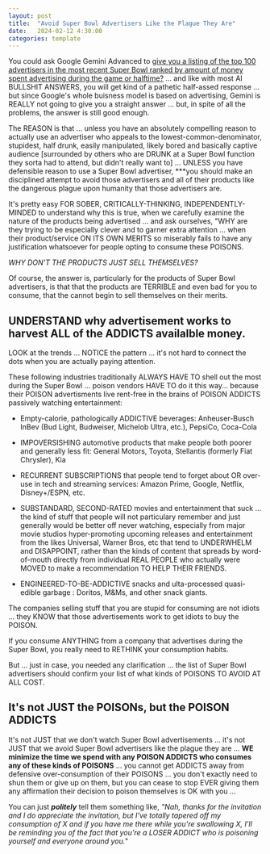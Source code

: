```yaml
---
layout: post
title:  "Avoid Super Bowl Advertisers Like the Plague They Are"
date:   2024-02-12 4:30:00
categories: template
---
```


You could ask Google Gemini Advanced to [give you a listing of the top 100 advertisers in the most recent Super Bowl ranked by amount of money spent advertising during the game or halftime?](https://gemini.google.com/app/2489055275224dfe) ... and like with most AI BULLSHIT ANSWERS, you will get kind of a pathetic half-assed response ... but since Google's whole buisness model is based on advertising, Gemini is REALLY not going to give you a straight answer ... but, in spite of all the problems, the answer is still good enough.

The REASON is that ... unless you have an absolutely compelling reason to actually use an advertiser who appeals to the lowest-common-denominator, stupidest, half drunk, easily manipulated, likely bored and basically captive audience [surrounded by others who are DRUNK at a Super Bowl function they sorta had to attend, but didn't really want to] ... UNLESS you have defensible reason to use a Super Bowl advertiser, ***you should make an disciplined attempt to avoid those advertisers and all of their products like the dangerous plague upon humanity that those advertisers are.

It's pretty easy FOR SOBER, CRITICALLY-THINKING, INDEPENDENTLY-MINDED to understand why this is true, when we carefully examine the nature of the products being advertised ... and ask ourselves, "WHY are they trying to be especially clever and to garner extra attention ... when their product/service ON ITS OWN MERITS so miserably fails to have any justification whatsoever for people opting to consume these POISONS.

*WHY DON'T THE PRODUCTS JUST SELL THEMSELVES?*

Of course, the answer is, particularly for the products of Super Bowl advertisers, is that that the products are TERRIBLE and even bad for you to consume, that the cannot begin to sell themselves on their merits.

## UNDERSTAND why advertisement works to harvest ALL of the ADDICTS availalble money.

LOOK at the trends ... NOTICE the pattern ... it's not hard to connect the dots when you are actually paying attention.

These following industries traditionally ALWAYS HAVE TO shell out the most during the Super Bowl ... poison vendors HAVE TO do it this way... because their POISON advertisments live rent-free in the brains of POISON ADDICTS passively watching entertainment:

* Empty-calorie, pathologically ADDICTIVE beverages: Anheuser-Busch InBev (Bud Light, Budweiser, Michelob Ultra, etc.), PepsiCo, Coca-Cola

* IMPOVERSISHING automotive products that make people both poorer and generally less fit: General Motors, Toyota, Stellantis (formerly Fiat Chrysler), Kia 

* RECURRENT SUBSCRIPTIONS that people tend to forget about OR over-use in tech and streaming services: Amazon Prime, Google, Netflix, Disney+/ESPN, etc.

* SUBSTANDARD, SECOND-RATED movies and entertainment that suck ... the kind of stuff that people will not particulary remember and just generally would be better off never watching, especially from major movie studios hyper-promoting upcoming releases and entertainment from the likes Universal, Warner Bros, etc that tend to UNDERWHELM and DISAPPOINT, rather than the kinds of content that spreads by word-of-mouth directly from individual REAL PEOPLE who actually were MOVED to make a recommendation TO HELP THEIR FRIENDS.

* ENGINEERED-TO-BE-ADDICTIVE snacks and ulta-processed quasi-edible garbage : Doritos, M&Ms, and other snack giants.

The companies selling stuff that you are stupid for consuming are not idiots ... they KNOW that those advertisements work to get idiots to buy the POISON.  


If you consume ANYTHING from a company that advertises during the Super Bowl, you really need to RETHINK your consumption habits.  

But ... just in case, you needed any clarification ... the list of Super Bowl advertisers should confirm your list of what kinds of POISONS TO AVOID AT ALL COST.

## It's not JUST the POISONs, but the POISON ADDICTS

It's not JUST that we don't watch Super Bowl advertisements ... it's not JUST that we avoid Super Bowl advertisers like the plague they are ... **WE minimize the time we spend with any POISON ADDICTS who consumes any of these kinds of POISONS** ... you cannot get ADDICTS away from defensive over-consumption of their POISONS ... you don't exactly need to shun them or give up on them, but you can cease to stop EVER giving them any affirmation their decision to poison themselves is OK with you ... 

You can just ***politely*** tell them something like, *"Nah, thanks for the invitation and I do appreciate the invitation, but I've totally tapered off my consumption of X and if you have me there while you're swallowing X, I'll be reminding you of the fact that you're a LOSER ADDICT who is poisoning yourself and everyone around you."*